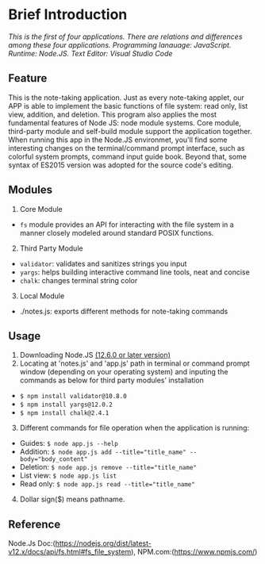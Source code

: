 # Brief Introduction
*This is the first of four applications. There are relations and differences among these four applications. Programming lanauage: JavaScript. Runtime: Node.JS. Text Editor: Visual Studio Code*

## Feature
This is the note-taking application. Just as every note-taking applet, our APP is able to implement the basic functions of file system: read only, list view, addition, and deletion. This program also applies the most fundamental features of Node JS: node module systems. Core module, third-party module and self-build module support the application together. When running this app in the Node.JS environmet, you'll find some interesting changes on the terminal/command prompt interface, such as colorful system prompts, command input guide book. Beyond that, some syntax of ES2015 version was adopted for the source code's editing.     

## Modules
1. Core Module
  - `fs` module provides an API for interacting with the file system in a manner closely modeled around standard POSIX functions.  
2. Third Party Module
  - `validator`: validates and sanitizes strings you input
  - `yargs`: helps building interactive command line tools, neat and concise
  - `chalk`: changes terminal string color
3. Local Module
  - ./notes.js: exports different methods for note-taking commands
## Usage
1. Downloading Node.JS [(12.6.0 or later version)](https://nodejs.org/en/download/current/)
2. Locating at 'notes.js' and 'app.js' path in terminal or command prompt window (depending on your operating system) and inputing the commands as below for third party modules' installation
  - ``$ npm install validator@10.8.0``
  - ``$ npm install yargs@12.0.2``
  - ``$ npm install chalk@2.4.1``
3. Different commands for file operation when the application is running:
  - Guides: ``$ node app.js --help``
  - Addition: ``$ node app.js add --title="title_name" --body="body_content"``
  - Deletion: ``$ node app.js remove --title="title_name"``
  - List view: ``$ node app.js list``
  - Read only: ``$ node app.js read --title="title_name"``
4. Dollar sign($) means pathname.
## Reference
Node.Js Doc:(https://nodejs.org/dist/latest-v12.x/docs/api/fs.html#fs_file_system), NPM.com:(https://www.npmjs.com/)

